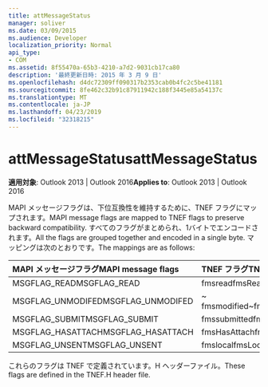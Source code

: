 ```yaml
---
title: attMessageStatus
manager: soliver
ms.date: 03/09/2015
ms.audience: Developer
localization_priority: Normal
api_type:
- COM
ms.assetid: 8f55470a-65b3-4210-a7d2-9031cb17ca80
description: '最終更新日時: 2015 年 3 月 9 日'
ms.openlocfilehash: d4dc72309ff090317b2353cab0b4fc2c5be41181
ms.sourcegitcommit: 8fe462c32b91c87911942c188f3445e85a54137c
ms.translationtype: MT
ms.contentlocale: ja-JP
ms.lasthandoff: 04/23/2019
ms.locfileid: "32318215"
---
```

# <a name="attmessagestatus"></a><span data-ttu-id="9ff02-103">attMessageStatus</span><span class="sxs-lookup"><span data-stu-id="9ff02-103">attMessageStatus</span></span>

  
  
<span data-ttu-id="9ff02-104">**適用対象**: Outlook 2013 | Outlook 2016</span><span class="sxs-lookup"><span data-stu-id="9ff02-104">**Applies to**: Outlook 2013 | Outlook 2016</span></span> 
  
<span data-ttu-id="9ff02-105">MAPI メッセージフラグは、下位互換性を維持するために、TNEF フラグにマップされます。</span><span class="sxs-lookup"><span data-stu-id="9ff02-105">MAPI message flags are mapped to TNEF flags to preserve backward compatibility.</span></span> <span data-ttu-id="9ff02-106">すべてのフラグがまとめられ、1バイトでエンコードされます。</span><span class="sxs-lookup"><span data-stu-id="9ff02-106">All the flags are grouped together and encoded in a single byte.</span></span> <span data-ttu-id="9ff02-107">マッピングは次のとおりです。</span><span class="sxs-lookup"><span data-stu-id="9ff02-107">The mappings are as follows:</span></span>
  
|<span data-ttu-id="9ff02-108">**MAPI メッセージフラグ**</span><span class="sxs-lookup"><span data-stu-id="9ff02-108">**MAPI message flags**</span></span>|<span data-ttu-id="9ff02-109">**TNEF フラグ**</span><span class="sxs-lookup"><span data-stu-id="9ff02-109">**TNEF flags**</span></span>|
|:-----|:-----|
|<span data-ttu-id="9ff02-110">MSGFLAG_READ</span><span class="sxs-lookup"><span data-stu-id="9ff02-110">MSGFLAG_READ</span></span>  <br/> |<span data-ttu-id="9ff02-111">fmsread</span><span class="sxs-lookup"><span data-stu-id="9ff02-111">fmsRead</span></span>  <br/> |
|<span data-ttu-id="9ff02-112">MSGFLAG_UNMODIFED</span><span class="sxs-lookup"><span data-stu-id="9ff02-112">MSGFLAG_UNMODIFED</span></span>  <br/> |<span data-ttu-id="9ff02-113">~ fmsmodified</span><span class="sxs-lookup"><span data-stu-id="9ff02-113">~fmsModified</span></span>  <br/> |
|<span data-ttu-id="9ff02-114">MSGFLAG_SUBMIT</span><span class="sxs-lookup"><span data-stu-id="9ff02-114">MSGFLAG_SUBMIT</span></span>  <br/> |<span data-ttu-id="9ff02-115">fmssubmitted</span><span class="sxs-lookup"><span data-stu-id="9ff02-115">fmsSubmitted</span></span>  <br/> |
|<span data-ttu-id="9ff02-116">MSGFLAG_HASATTACH</span><span class="sxs-lookup"><span data-stu-id="9ff02-116">MSGFLAG_HASATTACH</span></span>  <br/> |<span data-ttu-id="9ff02-117">fmsHasAttach</span><span class="sxs-lookup"><span data-stu-id="9ff02-117">fmsHasAttach</span></span>  <br/> |
|<span data-ttu-id="9ff02-118">MSGFLAG_UNSENT</span><span class="sxs-lookup"><span data-stu-id="9ff02-118">MSGFLAG_UNSENT</span></span>  <br/> |<span data-ttu-id="9ff02-119">fmslocal</span><span class="sxs-lookup"><span data-stu-id="9ff02-119">fmsLocal</span></span>  <br/> |
   
<span data-ttu-id="9ff02-120">これらのフラグは TNEF で定義されています。H ヘッダーファイル。</span><span class="sxs-lookup"><span data-stu-id="9ff02-120">These flags are defined in the TNEF.H header file.</span></span>
  

